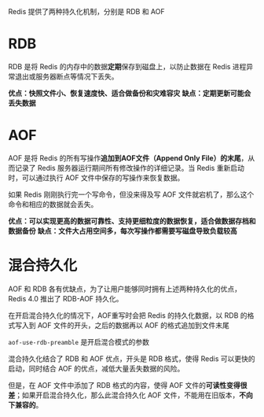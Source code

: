 
Redis 提供了两种持久化机制，分别是 RDB 和 AOF

# RDB

RDB 是将 Redis 的内存中的数据**定期**保存到磁盘上，以防止数据在 Redis 进程异常退出或服务器断点等情况下丢失。

**优点：快照文件小、恢复速度快、适合做备份和灾难容灾**
**缺点：定期更新可能会丢失数据**


# AOF

AOF 是将 Redis 的所有写操作**追加到AOF文件（Append Only File）的末尾**，从而记录了 Redis 服务器运行期间所有修改操作的详细记录。当 Redis 重新启动时，可以通过执行 AOF 文件中保存的写操作来恢复数据。

如果 Redis 刚刚执行完一个写命令，但没来得及写 AOF 文件就宕机了，那么这个命令和相应的数据就会丢失。

**优点：可以实现更高的数据可靠性、支持更细粒度的数据恢复，适合做数据存档和数据备份**
**缺点：文件大占用空间多，每次写操作都需要写磁盘导致负载较高**


# 混合持久化

AOF 和 RDB 各有优缺点，为了让用户能够同时拥有上述两种持久化的优点，Redis 4.0 推出了 RDB-AOF 持久化。

在开启混合持久化的情况下，AOF重写时会把 Redis 的持久化数据，以 RDB 的格式写入到 AOF 文件的开头，之后的数据再以 AOF 的格式追加到文件末尾

`aof-use-rdb-preamble` 是开启混合模式的参数

混合持久化结合了 RDB 和 AOF 优点，开头是 RDB 格式，使得 Redis 可以更快的启动，同时结合 AOF 的优点，减低大量丢失数据的风险。

但是，在 AOF 文件中添加了 RDB 格式的内容，使得 AOF 文件的**可读性变得很差**；如果开启混合持久化，那么此混合持久化 AOF 文件，不能用在旧版本，**不向下兼容的**。